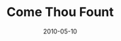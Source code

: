 ---
layout: music 
title: "Come Thou Fount"
date: 2010-05-10 
description: "Song from the Lavish series."
audio: "http://s3.amazonaws.com/crossroads-media/music/audio/03%20Come%20Thou%20Fount.mp3"
audio-duration: "04:01"
tag: 
 - hymns
src: "http://s3.amazonaws.com/crossroads-media/images/DefaultVideoImage.jpg"
---